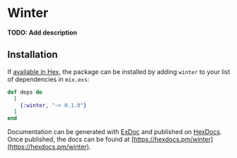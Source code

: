 # Winter

**TODO: Add description**

## Installation

If [available in Hex](https://hex.pm/docs/publish), the package can be installed
by adding `winter` to your list of dependencies in `mix.exs`:

```elixir
def deps do
  [
    {:winter, "~> 0.1.0"}
  ]
end
```

Documentation can be generated with [ExDoc](https://github.com/elixir-lang/ex_doc)
and published on [HexDocs](https://hexdocs.pm). Once published, the docs can
be found at [https://hexdocs.pm/winter](https://hexdocs.pm/winter).

